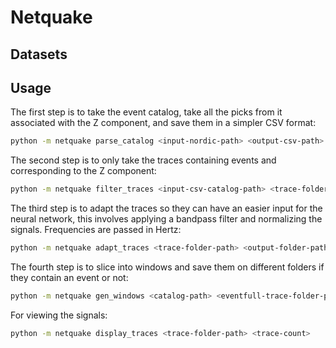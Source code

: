 # Netquake
## Datasets
## Usage

The first step is to take the event catalog, take all the picks from it associated with the Z component, and save them in a simpler CSV format:
```bash
python -m netquake parse_catalog <input-nordic-path> <output-csv-path>
```

The second step is to only take the traces containing events and corresponding to the Z component:
```bash
python -m netquake filter_traces <input-csv-catalog-path> <trace-folder-path> <output-folder-path>
```

The third step is to adapt the traces so they can have an easier input for the neural network, this involves applying a bandpass filter and normalizing the signals. Frequencies are passed in Hertz:
```bash
python -m netquake adapt_traces <trace-folder-path> <output-folder-path> <band-min-freq> <band-max-freq>
```

The fourth step is to slice into windows and save them on different folders if they contain an event or not:
```bash
python -m netquake gen_windows <catalog-path> <eventfull-trace-folder-path> <destination-folder> <window-size-seconds> <event-position>
```

For viewing the signals:
```bash
python -m netquake display_traces <trace-folder-path> <trace-count>
```
